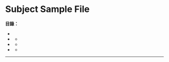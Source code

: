 # Subject Sample File
**目錄：**
  - []()
  - []()
    - []()
  - []()
    - []()
  - []()
    - []()

---
